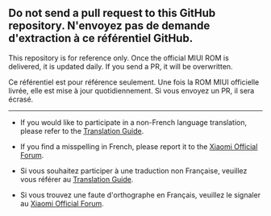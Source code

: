 **Do not send a pull request to this GitHub repository.**
**N'envoyez pas de demande d'extraction à ce référentiel GitHub.**
-----

This repository is for reference only. Once the official MIUI ROM is delivered, it is updated daily.
If you send a PR, it will be overwritten.

Ce référentiel est pour référence seulement. Une fois la ROM MIUI officielle livrée, elle est mise à jour quotidiennement.
Si vous envoyez un PR, il sera écrasé.

-----

- If you would like to participate in a non-French language translation, please refer to the [Translation Guide](https://docs.google.com/document/d/1H8DoN6nnbsOGB_fauBiCcpyB4OAIEHjqEiJX322v45Y/edit#).
- If you find a misspelling in French, please report it to the [Xiaomi Official Forum](https://c.mi.com/global/forum.php).

- Si vous souhaitez participer à une traduction non Française, veuillez vous référer au [Translation Guide](https://docs.google.com/document/d/1H8DoN6nnbsOGB_fauBiCcpyB4OAIEHjqEiJX322v45Y/edit#).
- Si vous trouvez une faute d'orthographe en Français, veuillez le signaler au [Xiaomi Official Forum](https://c.mi.com/global/forum.php).